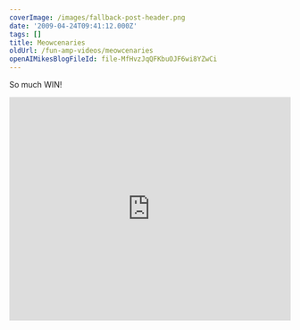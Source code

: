 ```yaml
---
coverImage: /images/fallback-post-header.png
date: '2009-04-24T09:41:12.000Z'
tags: []
title: Meowcenaries
oldUrl: /fun-amp-videos/meowcenaries
openAIMikesBlogFileId: file-MfHvzJqQFKbuOJF6wi8YZwCi
---
```


So much WIN!

<iframe width="100%" height="400" src="https://www.youtube.com/embed/xHHndubyXYQ" frameborder="0" allow="accelerometer; autoplay; clipboard-write; encrypted-media; gyroscope; picture-in-picture" allowfullscreen></iframe>
